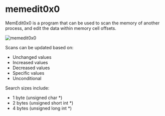 # memedit0x0
MemEdit0x0 is a program that can be used to scan the memory of another process, and edit the data within memory cell offsets.

![memedit0x0](http://i.imgur.com/BoGMb90.png)

Scans can be updated based on:
- Unchanged values
- Increased values
- Decreased values
- Specific values
- Unconditional

Search sizes include:
- 1 byte (unsigned char *)
- 2 bytes (unsigned short int *)
- 4 bytes (unsigned long int *)

